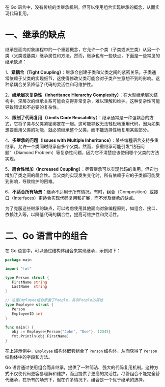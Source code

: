 在 Go 语言中，没有传统的类继承机制，但可以使用组合实现继承的概念，从而实现代码复用。

# 一、继承的缺点

继承是面向对象编程中的一个重要概念，它允许一个类（子类或派生类）从另一个类（父类或基类）继承属性和方法。然而，继承也有一些缺点，下面是一些常见的继承缺点：

1、**紧耦合（Tight Coupling）**：继承会创建子类和父类之间的紧密关系。子类通常依赖于父类的实现细节，这使得修改父类可能会对子类产生意想不到的影响。这种紧耦合关系降低了代码的灵活性和可维护性。

2、**继承层次复杂性（Inheritance Hierarchy Complexity）**：在大型继承层次结构中，深层次的继承关系可能会变得非常复杂，难以理解和维护。这种复杂性可能导致错误和不必要的复杂性。

3、**限制了代码复用（Limits Code Reusability）**：继承通常是一种强耦合的方式，它将子类与父类紧密绑定在一起。这可能导致无法轻松地重用代码，因为如果想要重用父类的功能，就必须继承整个父类，而不能选择性地复用某些部分。

4、**多继承的问题（Issues with Multiple Inheritance）**：某些编程语言支持多重继承，允许一个类同时继承自多个父类。然而，多重继承可能引发“钻石问题”（Diamond Problem）等复杂性问题，因为它不清楚应该使用哪个父类的方法实现。

5、**耦合性增加（Increased Coupling）**：尽管继承可以实现代码的重用，但它也增加了类之间的耦合性。当父类的实现发生变化时，所有依赖于它的子类都可能受到影响，导致维护的困难。

6、**不适合所有场景**：继承不适用于所有情况。有时，组合（Composition）或接口（Interfaces）更适合实现代码复用和扩展，而不涉及继承的缺点。

为了克服这些继承的缺点，可以考虑使用其他面向对象编程原则，如组合、接口、依赖注入等，以降低代码的耦合性，提高可维护性和灵活性。

# 二、Go 语言中的组合

在 Go 语言中，可以通过结构体组合来实现继承，示例如下：

```go
package main

import "fmt"

type Person struct {
   FirstName string
   LastName  string
}

// 这里Employee组合嵌套了People，具有People的属性
type Employee struct {
   Person
   EmployeeID int
}

func main() {
   obj := Employee{Person{"John", "Doe"}, 12345}
   fmt.Println(obj.FirstName)
}
```

在上述示例中，`Employee` 结构体嵌套组合了 `Person` 结构体，从而获得了 `Person` 结构体中的字段和方法。

Go 语言通过使用组合而非继承，提供了一种简洁、强大的代码复用机制。这种方式不仅使代码更容易理解和维护，而且提供了更高的灵活性。尽管组合不能完全替代继承，在所有的场景下，但在许多情况下，组合是一个优于继承的选择。
